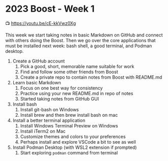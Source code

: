 # 2023 Boost - Week 1

📺 <https://youtu.be/cE-kkVwz0Xg>

This week we start taking notes in basic Markdown on GitHub and connect with others doing the Boost. Then we go over the core applications that must be installed next week: bash shell, a good terminal, and Podman desktop.

1. Create a GitHub account
    1. Pick a good, short, memorable name suitable for work
    2. Find and follow some other friends from Boost
    3. Create a private repo to contain notes from Boost with README.md
2. Learn basic Markdown
    1. Focus on one best way for consistency
    2. Practice using your new README.md in repo of notes
    3. Started taking notes from GitHub GUI
3. Install bash
    1. Install git-bash on Windows
    2. Install brew and then brew install bash on mac
4. Install a better terminal application
    1. Install Windows Terminal Preview on Windows
    2. Install iTerm2 on Mac
    3. Customize themes and colors to your preferences
    4. Perhaps install and explore VSCode a bit to see as well
5. Install Podman Desktop (with WSL2 extension if prompted)
    1. Start exploring `podman` command from terminal


